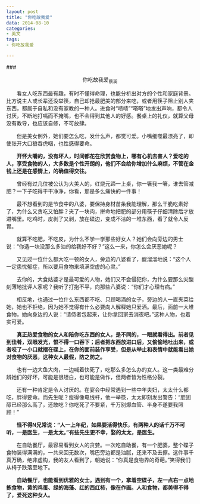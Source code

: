```yaml
---
layout: post
title: "你吃故我爱"
data: 2014-08-10
categories:
- 美文
tags:
- 你吃故我爱

---
```


###<center>你吃故我爱<sub>蔡澜</sub></center>

　　看女人吃东西最有趣，有时不懂得命理，也能分析出对方的个性和家庭背景。比方说主人或长辈还没举筷，自己却抢最肥美的部分来吃，或者用筷子阻止别人夹东西，都属于自私和没有家教的一种人。进食时“啧啧”“嗒嗒”地发出声响，都令人讨厌，不断地打嗝而不掩嘴，也不会得到其他人的好感。餐桌上的礼仪，就算父母没有教导，也应该自修，不可放肆。

　　但是美女例外，她们要怎么吃，发什么声，都觉可爱。小嘴细噬最漂亮了，即使张开大口狼吞虎咽，也性感得要命。

　　**开怀大嚼的，没有坏人，时间都花在欣赏食物上，哪有心机去害人？爱吃的人，享受食物的人，大多数是个性开朗的，他们不会给你增加什么麻烦，不管在金钱上还是在感情上，的确值得交往。**

　　曾经有过几位被公认为大美人的，红烧元蹄一上桌，你一箸我一箸，谁去管减肥？一下子吃得干干净净，你看，那是多么痛快的一件事！

　　最不想看到的是节食中的八婆，要保持身材苗条我能理解，那么干脆吃素好了，为什么又贪吃又怕胖？夹了一块肉，拼命地把肥的部分用筷子仔细清除后才放进嘴里。吃鸡时，皮剥了又剥，放在碟边，变成不洁的一堆东西，看了就令人反胃。

　　就算不吃肥，不吃皮，为什么不学一学那些好女人？她们会向旁边的男士说：“你选一块没那么多油的给我好不好？”这么一来，你怎么会厌恶她呢？

　　又见过一位什么都大吃一顿的女人，旁边的八婆看了，酸溜溜地说：“这个人一定患忧郁症，所以要用食物来填满空虚的心灵。”

　　去你的，大食姑婆才是最可爱的人物，她们又不会侵犯你，为什么要那么尖酸刻薄地批评人家呢？我听了打抱不平，向那些八婆说：“你们才心理有病。”

　　相反地，也遇过一位什么东西都不吃、只顾喝酒的女子，旁边的人一直夹菜给她，她也不拒绝，因为她不觉得有什么必要向人解释她只爱酒。最后，面前一大堆食物，她向身边的人说：“请侍者包起来，让你拿回家去消夜吧。”这种人物，也着实可爱。

　　**真正热爱食物的女人和陪你吃东西的女人，是不同的，一眼就看得出。前者见到佳肴，双眼发光，恨不得一口吞下；后者把东西放进口后，又偷偷地吐出来，或者咬了一小口就摆在碟上，在你的面前装作享受，但是从举止和表情中就能看出她对食物的厌恶，这种女人最假，防之防之。**

　　也有一边大鱼大肉，一边喊着快死了，吃那么多怎么办的女人。这一类最难分辨她们的好坏，可能是很坦白，也可能是做作，但两者皆为性格分裂。

　　还有一种肯定是令人讨厌的。在宴会中经常遇到一些中年夫妇，太太什么都吃，胖得要命。而先生呢？瘦得像电线杆，他一举筷，太太即刻发出警告：“胆固醇已经那么高了，还敢吃？你吃死了不要紧，千万别爆血管、半身不遂要我照顾！”

　　**怪不得N兄常说：“人一上年纪，如果要活得快乐，有两种人的话千万不可听，一是医生，一是太太。”有些先生更不幸，娶的太太，是医生。**

　　在自助餐厅，最容易看到女人的贪婪。一次吃自助餐，有一个肥婆，整个碟子食物装得满满的，一共来回无数次，嘴巴旁边都是油腻，还来不及去擦。这件事千真万确，绝非虚构，我的友人看到了，朝她说：“你真是食物界的奇葩。”笑得我们从椅子跌落至地下。

　　**自助餐厅，也能看到优雅的女士。遇到有一个，拿着空碟子，左一点右一点地拣食物，黄的鸡蛋、绿的海藻、红的西红柿，像在作画。人和食物，都美得不得了，爱死这种女人。**
